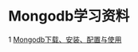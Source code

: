  Mongodb学习资料
 ===============

 1 [Mongodb下载、安装、配置与使用](https://blog.csdn.net/qq_22063697/article/details/78069787?locationNum=9&fps=1)

    
